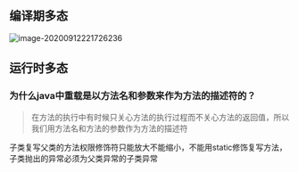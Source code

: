 ## 编译期多态

![image-20200912221726236](D:\workspace\git\onenote\imageFiles\image-20200912221726236.png)



## 运行时多态

### 为什么java中重载是以方法名和参数来作为方法的描述符的？

>  在方法的执行中有时候只关心方法的执行过程而不关心方法的返回值，所以我们用方法名和方法的参数作为方法的描述符



子类复写父类的方法权限修饰符只能放大不能缩小，不能用static修饰复写方法，子类抛出的异常必须为父类异常的子类异常

























